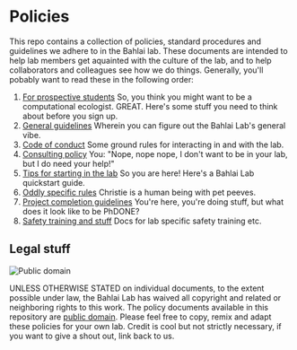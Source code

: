 # Policies

This repo contains a collection of policies, standard procedures and guidelines we adhere to in the Bahlai lab. These documents are intended to help lab members get aquainted with the culture of the lab, and to help collaborators and colleagues see how we do things. Generally, you'll pobably want to read these in the following order:

1. [For prospective students](https://github.com/BahlaiLab/Policies/blob/master/letter_to_prospective_student.md) So, you think you might want to be a computational ecologist. GREAT. Here's some stuff you need to think about before you sign up.
2. [General guidelines](https://github.com/BahlaiLab/Policies/blob/master/general_guidelines.md) Wherein you can figure out the Bahlai Lab's general vibe.
3. [Code of conduct](https://github.com/BahlaiLab/Policies/blob/master/Code_of_conduct.md) Some ground rules for interacting in and with the lab.
4. [Consulting policy](https://github.com/BahlaiLab/Policies/blob/master/Consulting.md) You: "Nope, nope nope, I don't want to be in your lab, but I do need your help!"
5. [Tips for starting in the lab](https://github.com/BahlaiLab/Policies/blob/master/tips_for_new_personnel.md) So you are here! Here's a Bahlai Lab quickstart guide.
6. [Oddly specific rules](https://github.com/BahlaiLab/Policies/blob/master/Oddly_specific_rules.md) Christie is a human being with pet peeves.
7. [Project completion guidelines](https://github.com/BahlaiLab/Policies/blob/master/Project_completion.md) You're here, you're doing stuff, but what does it look like to be PhDONE?
8. [Safety training and stuff](https://github.com/BahlaiLab/Policies/blob/master/Bahlai%20Lab_Lab%20Specific%20Training.pdf) Docs for lab specific safety training etc.

## Legal stuff

![Public domain](http://i.creativecommons.org/p/zero/1.0/88x31.png)

UNLESS OTHERWISE STATED on individual documents, to the extent possible under law, the Bahlai Lab has waived all copyright and related or neighboring rights to this work.
The policy documents available in this repository are [public domain](http://creativecommons.org/publicdomain/zero/1.0/). Please feel free to copy, remix and adapt these policies for your own lab. Credit is cool but not strictly necessary, if you want to give a shout out, link back to us.

